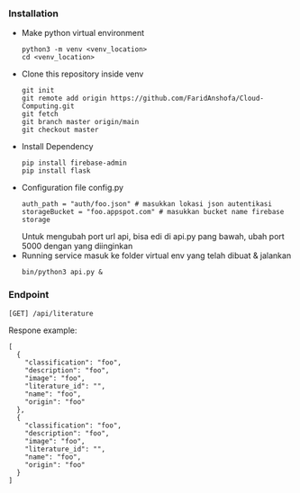 ### Installation
* Make python virtual environment
    ```
    python3 -m venv <venv_location>
    cd <venv_location>
    ```
* Clone this repository inside venv
    ```
    git init
    git remote add origin https://github.com/FaridAnshofa/Cloud-Computing.git
    git fetch
    git branch master origin/main
    git checkout master
    ```
* Install Dependency
    ```
    pip install firebase-admin
    pip install flask
    ```
* Configuration file config.py
    ```
    auth_path = "auth/foo.json" # masukkan lokasi json autentikasi
    storageBucket = "foo.appspot.com" # masukkan bucket name firebase storage
    ```
    Untuk mengubah port url api, bisa edi di api.py pang bawah, ubah port 5000 dengan yang diinginkan
* Running service
    masuk ke folder virtual env yang telah dibuat & jalankan
    ```
    bin/python3 api.py &
    ```
### Endpoint
```
[GET] /api/literature
```
Respone example:
```
[
  {
    "classification": "foo",
    "description": "foo",
    "image": "foo",
    "literature_id": "",
    "name": "foo",
    "origin": "foo"
  },
  {
    "classification": "foo",
    "description": "foo",
    "image": "foo",
    "literature_id": "",
    "name": "foo",
    "origin": "foo"
  }
]
```
